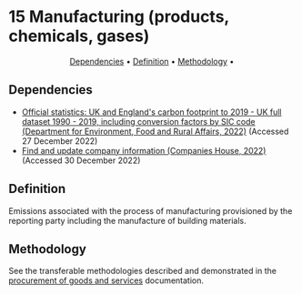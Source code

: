 # 15 Manufacturing (products, chemicals, gases)

<p align="center">
  <a href="#dependencies">Dependencies</a> •
  <a href="#definition">Definition</a> •
  <a href="#methodology">Methodology</a> •
</p>

## Dependencies

* [Official statistics: UK and England's carbon footprint to 2019 - UK full dataset 1990 - 2019, including conversion factors by SIC code (Department for Environment, Food and Rural Affairs, 2022)](https://www.gov.uk/government/statistics/uks-carbon-footprint) (Accessed 27 December 2022)
* [Find and update company information (Companies House, 2022)](https://find-and-update.company-information.service.gov.uk/) (Accessed 30 December 2022)

## Definition

Emissions associated with the process of manufacturing provisioned by the reporting party including the manufacture of building materials.

## Methodology

See the transferable methodologies described and demonstrated in the [procurement of goods and services](/Chapters/100_kmsimg_procurement.md) documentation.
